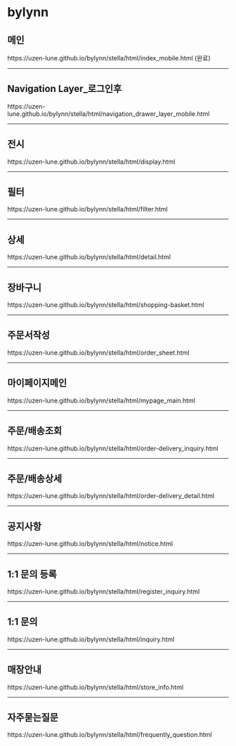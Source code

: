 # bylynn
<h2><strong>메인</strong></h2>
https://uzen-lune.github.io/bylynn/stella/html/index_mobile.html (완료)

<hr>
<h2><strong>Navigation Layer_로그인후</strong></h2>
https://uzen-lune.github.io/bylynn/stella/html/navigation_drawer_layer_mobile.html

<hr>
<h2><strong>전시</strong></h2>
https://uzen-lune.github.io/bylynn/stella/html/display.html

<hr>
<h2><strong>필터</strong></h2>
https://uzen-lune.github.io/bylynn/stella/html/filter.html

<hr>
<h2><strong>상세</strong></h2>
https://uzen-lune.github.io/bylynn/stella/html/detail.html

<hr>
<h2><strong>장바구니</strong></h2>
https://uzen-lune.github.io/bylynn/stella/html/shopping-basket.html

<hr>
<h2><strong>주문서작성</strong></h2>
https://uzen-lune.github.io/bylynn/stella/html/order_sheet.html

<hr>
<h2><strong>마이페이지메인</strong></h2>
https://uzen-lune.github.io/bylynn/stella/html/mypage_main.html

<hr>
<h2><strong>주문/배송조회</strong></h2>
https://uzen-lune.github.io/bylynn/stella/html/order-delivery_inquiry.html

<hr>
<h2><strong>주문/배송상세</strong></h2>
https://uzen-lune.github.io/bylynn/stella/html/order-delivery_detail.html

<hr>
<h2><strong>공지사항</strong></h2>
https://uzen-lune.github.io/bylynn/stella/html/notice.html

<hr>
<h2><strong>1:1 문의 등록</strong></h2>
https://uzen-lune.github.io/bylynn/stella/html/register_inquiry.html

<hr>
<h2><strong>1:1 문의</strong></h2>
https://uzen-lune.github.io/bylynn/stella/html/inquiry.html

<hr>
<h2><strong>매장안내</strong></h2>
https://uzen-lune.github.io/bylynn/stella/html/store_info.html

<hr>
<h2><strong>자주묻는질문</strong></h2>
https://uzen-lune.github.io/bylynn/stella/html/frequently_question.html
